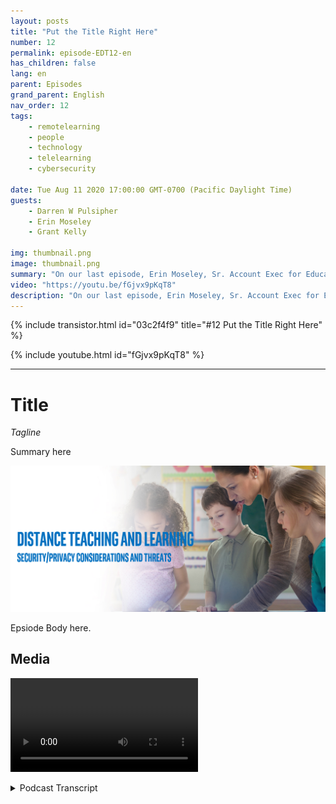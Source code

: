 ```yaml
---
layout: posts
title: "Put the Title Right Here"
number: 12
permalink: episode-EDT12-en
has_children: false
lang: en
parent: Episodes
grand_parent: English
nav_order: 12
tags:
    - remotelearning
    - people
    - technology
    - telelearning
    - cybersecurity

date: Tue Aug 11 2020 17:00:00 GMT-0700 (Pacific Daylight Time)
guests:
    - Darren W Pulsipher
    - Erin Moseley
    - Grant Kelly

img: thumbnail.png
image: thumbnail.png
summary: "On our last episode, Erin Moseley, Sr. Account Exec for Education at Intel, and Grant Kelly, Solution Architect for Education at Intel joined Darren to talk about the technological challenges and options in distance learning. In this episode, we delve more deeply into privacy and security threats and solutions."
video: "https://youtu.be/fGjvx9pKqT8"
description: "On our last episode, Erin Moseley, Sr. Account Exec for Education at Intel, and Grant Kelly, Solution Architect for Education at Intel joined Darren to talk about the technological challenges and options in distance learning. In this episode, we delve more deeply into privacy and security threats and solutions."
---
```


<div>
{% include transistor.html id="03c2f4f9" title="#12 Put the Title Right Here" %}

{% include youtube.html id="fGjvx9pKqT8" %}
</div>

---

# Title

*Tagline*

Summary here

![episode image](./thumbnail.png)

Epsiode Body here.

## Media

<video src='url'></video>



<details>
<summary> Podcast Transcript </summary>

<p></p>

</details>
